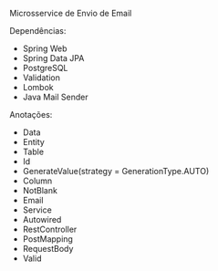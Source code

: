 Microsservice de Envio de Email

Dependências:

- Spring Web
- Spring Data JPA
- PostgreSQL
- Validation
- Lombok
- Java Mail Sender

Anotações:

- Data
- Entity
- Table
- Id
- GenerateValue(strategy = GenerationType.AUTO)
- Column
- NotBlank
- Email
- Service
- Autowired
- RestController
- PostMapping
- RequestBody
- Valid

